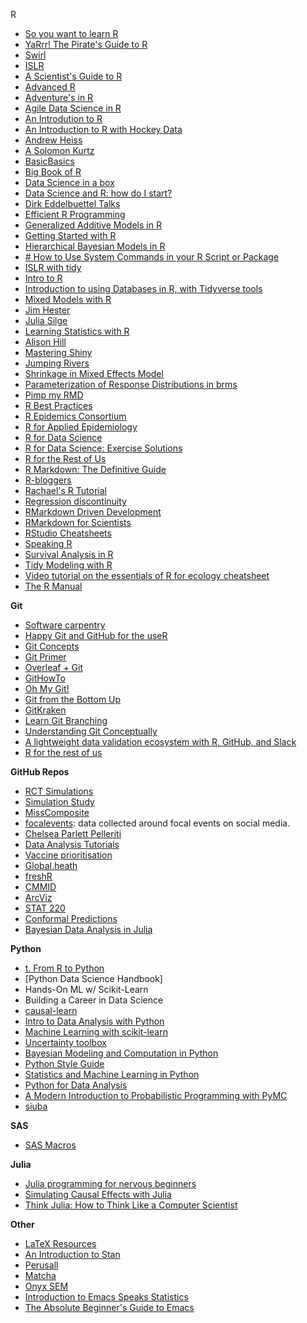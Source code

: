 R
- [So you want to learn R](https://livefreeordichotomize.com/2020/07/02/so-you-want-to-learn-r/)
- [YaRrr! The Pirate's Guide to R](https://bookdown.org/ndphillips/YaRrr/)
- [Swirl](https://swirlstats.com/students.html)
- [ISLR](https://emilhvitfeldt.github.io/ISLR-tidymodels-labs/linear-regression.html)
- [A Scientist's Guide to R](https://craig.rbind.io/post/2019-12-30-asgr-2-1-data-transformation-part-1/)
- [Advanced R](https://adv-r.hadley.nz)
- [Adventure's in R](https://www.adventures-in-r.com)
- [Agile Data Science in R](https://edwinth.github.io/ADSwR/) 
- [An Introdution to R ](https://cloud.r-project.org/doc/manuals/R-intro.html#A-sample-session)
- [An Introduction to R with Hockey Data](https://hockey-graphs.com/2019/12/11/an-introduction-to-r-with-hockey-data/)
- [Andrew Heiss](https://www.andrewheiss.com)
- [A Solomon Kurtz](https://solomonkurz.netlify.app)
- [BasicBasics](https://rladiessydney.org/courses/ryouwithme/01-basicbasics-1/)
- [Big Book of R ](https://www.bigbookofr.com/index.html)
- [Data Science in a box](datasciencebox.org) 
- [Data Science and R: how do I start?](https://medium.com/@kierisi/data-science-and-r-how-do-i-start-7a87426e103e)
- [Dirk Eddelbuettel Talks](http://dirk.eddelbuettel.com/presentations.html)
- [Efficient R Programming](https://csgillespie.github.io/efficientR/)
- [Generalized Additive Models in R](https://noamross.github.io/gams-in-r-course/)
- [Getting Started with R](https://rfortherestofus.com/courses/getting-started/)
- [Hierarchical Bayesian Models in R ](https://opendatascience.com/hierarchical-bayesian-models-in-r/)
- [# How to Use System Commands in your R Script or Package](https://ropensci.org/blog/2021/09/13/system-calls-r-package/)
- [ISLR with tidy](https://emilhvitfeldt.github.io/ISLR-tidymodels-labs/index.html)
- [Intro to R](https://nowosad.github.io/presentations/2017/intro_to_r/)
- [Introduction to using Databases in R, with Tidyverse tools](https://sciencificity-blog.netlify.app/posts/2020-12-12-using-the-tidyverse-with-databases/)
- [Mixed Models with R](https://m-clark.github.io/mixed-models-with-R/introduction.html)
- [Jim Hester](https://www.jimhester.com)
- [Julia Silge](https://juliasilge.com)
- [Learning Statistics with R](https://learningstatisticswithr.com)
- [Alison Hill](https://www.apreshill.com)
- [Mastering Shiny ](https://mastering-shiny.org)
- [Jumping Rivers](https://www.jumpingrivers.com/blog/online-r-python-git-training/)
- [Shrinkage in Mixed Effects Model](https://m-clark.github.io/posts/2019-05-14-shrinkage-in-mixed-models/)
- [Parameterization of Response Distributions in brms](https://cran.r-project.org/web/packages/brms/vignettes/brms_families.html)
- [Pimp my RMD](https://holtzy.github.io/Pimp-my-rmd/)
- [R Best Practices](https://kdestasio.github.io/post/r_best_practices/)
- [R Epidemics Consortium](https://www.repidemicsconsortium.org)
- [R for Applied Epidemiology ](https://epirhandbook.com/en/)
- [R for Data Science](https://r4ds.had.co.nz/index.html)
- [R for Data Science: Exercise Solutions](https://jrnold.github.io/r4ds-exercise-solutions/index.html)
- [R for the Rest of Us](https://rfortherestofus.com)
- [R Markdown: The Definitive Guide](https://bookdown.org/yihui/rmarkdown/)
- [R-bloggers](https://www.r-bloggers.com)
- [Rachael's R Tutorial](https://www.kaggle.com/rtatman/rachael-s-r-tutorials)
- [Regression discontinuity](https://evalf20.classes.andrewheiss.com/example/rdd/)
- [RMarkdown Driven Development](https://emilyriederer.netlify.app/post/rmarkdown-driven-development/)
- [RMarkdown for Scientists](https://rmd4sci.njtierney.com) 
- [RStudio Cheatsheets](https://www.rstudio.com/resources/cheatsheets/)
- [Speaking R](https://www.amelia.mn/SpeakingR/#1)
- [Survival Analysis in R](http://www.emilyzabor.com/tutorials/survival_analysis_in_r_tutorial.html)
- [Tidy Modeling with R](https://www.tmwr.org)
- [Video tutorial on the essentials of R for ecology cheatsheet](https://www.rforecology.com/post/video-tutorial-on-the-essentials-of-r-for-ecology-cheat-sheet/)
- [The R Manual](https://rstudio.github.io/r-manuals/)

**Git** 
- [Software carpentry](https://software-carpentry.org) 
- [Happy Git and GitHub for the useR](https://happygitwithr.com)
- [Git Concepts](https://dev.to/unseenwizzard/learn-git-concepts-not-commands-4gjc)
- [Git Primer](https://voyteklab.com/git/git-primer/)
- [Overleaf + Git](https://member.ipmu.jp/yuji.tachikawa/misc/overleaf-git.html)
- [GitHowTo](https://githowto.com)
- [Oh My Git!](https://ohmygit.org)
- [Git from the Bottom Up](https://jwiegley.github.io/git-from-the-bottom-up/)
- [GitKraken](https://www.gitkraken.com/learn/git/tutorials)
- [Learn Git Branching](https://learngitbranching.js.org)
- [Understanding Git Conceptually](https://www.sbf5.com/~cduan/technical/git/)
- [A lightweight data validation ecosystem with R, GitHub, and Slack](https://emilyriederer.netlify.app/post/data-valid-lightweight/)
- [R for the rest of us](https://rfortherestofus.com/2021/02/how-to-use-git-github-with-r/)

**GitHub Repos**
- [RCT Simulations](https://github.com/aalthous/RCT-Simulation-v1)
- [Simulation Study](https://github.com/ellessenne/simulation-study-example)
- [MissComposite](https://github.com/mytrapham/misscomposite)
- [focalevents](https://github.com/ryanjgallagher/focalevents): data collected around focal events on social media.
- [Chelsea Parlett Pelleriti](https://github.com/cmparlettpelleriti)
- [Data Analysis Tutorials](https://github.com/CRFCSDAU/EH6126_data_analysis_tutorials/blob/master/Unit_1_Review/Change_scores/Change_scores.md)
- [Vaccine prioritisation](https://github.com/kbubar/vaccine_prioritization)
- [Global.heath](https://github.com/globaldothealth)
- [freshR](https://github.com/alexbhatt/freshR/blob/master/r_packages.R)
- [CMMID](https://github.com/cmmid/covid-uk)
- [ArcViz](https://github.com/arviz-devs)
- [STAT 220](https://github.com/AmeliaMN/STAT220-labs)
- [Conformal Predictions](https://github.com/valeman/awesome-conformal-prediction)
- [Bayesian Data Analysis in Julia](https://github.com/storopoli/Bayesian-Statistics)

**Python**
- [t. From R to Python](https://github.com/Joscelinrocha/Learning-R-Resources/wiki/t.-From-R-to-Python-🐍)
- [Python Data Science Handbook]
- Hands-On ML w/ Scikit-Learn
- Building a Career in Data Science
- [causal-learn](https://github.com/cmu-phil/causal-learn)
- [Intro to Data Analysis with Python](https://colab.research.google.com/drive/1pe2SL0cYyz8IJwFcTgGeXGvDmVmT809e?usp=sharing)
- [Machine Learning with scikit-learn](https://www.fun-mooc.fr/en/courses/machine-learning-python-scikit-learn/)
- [Uncertainty toolbox](https://github.com/uncertainty-toolbox/uncertainty-toolbox)
- [Bayesian Modeling and Computation in Python](https://bayesiancomputationbook.com/welcome.html)
- [Python Style Guide](https://www.python.org/dev/peps/pep-0008/)
- [Statistics and Machine Learning in Python](https://duchesnay.github.io/pystatsml/)
- [Python for Data Analysis](https://wesmckinney.com/book/)
- [A Modern Introduction to Probabilistic Programming with PyMC](https://austinrochford.com/posts/intro-prob-prog-pymc.html)
- [siuba]()

**SAS**
- [SAS Macros](https://www.jclinepi.com/article/S0895-4356(19)31110-2/fulltext)

**Julia**
- [Julia programming for nervous beginners](https://juliaacademy.com/p/julia-programming-for-nervous-beginners)
- [Simulating Causal Effects with Julia](https://juliazoid.com/simulating-causal-effects-with-julia-47abca8ab73)
- [Think Julia: How to Think Like a Computer Scientist](https://benlauwens.github.io/ThinkJulia.jl/latest/book.html)

**Other**
- [LaTeX Resources](https://statatexblog.com/latex-resources/)
- [An Introduction to Stan](https://betanalpha.github.io/assets/case_studies/stan_intro.html)
- [Perusall](perusall.com)
- [Matcha](matcha.io)
- [Onyx SEM](https://onyx-sem.com)
- [Introduction to Emacs Speaks Statistics](https://ess-intro.github.io)
- [The Absolute Beginner's Guide to Emacs](https://www.reddit.com/r/emacs/comments/m0hc63/the_absolute_beginners_guide_to_emacs/)


